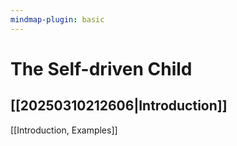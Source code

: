 ```yaml
---
mindmap-plugin: basic
---
```


# The Self-driven Child

## [[20250310212606|Introduction]]

[[Introduction, Examples]]

